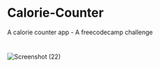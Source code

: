 # Calorie-Counter
A calorie counter app - A freecodecamp challenge
#
![Screenshot (22)](https://github.com/HayyatHussain/Calorie-Counter/assets/145599914/76c89d64-f6a5-440a-988f-42950463ee98)
